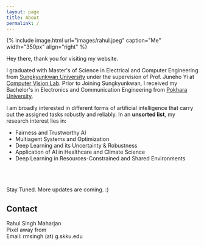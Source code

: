 ```yaml
---
layout: page
title: About
permalink: /
---
```


{% include image.html url="images/rahul.jpeg" caption="Me" width="350px" align="right" %}

Hey there, thank you for visiting my website. <br/>

I graduated with Master's of Science in Electrical and Computer Engineering from [Sungkyunkwan University] under the supervision of Prof. Juneho Yi at [Computer Vision Lab].  Prior to Joining Sungkyunkwan, I received my Bachelor's in Electronics and Communication Engineering from [Pokhara University].<br/>

I am broadly interested in different forms of artificial intelligence that carry out the assigned tasks robustly and reliably. In an **unsorted list**, my research interest lies in:
* Fairness and Trustworthy AI
* Multiagent Systems and Optimization
* Deep Learning and its Uncertainty & Robustness
* Application of AI in Healthcare and Climate Science
* Deep Learning in Resources-Constrained and Shared Environments 



<br/>
<br/>
<br/>
Stay Tuned. More updates are coming. :)

## Contact

Rahul Singh Maharjan <br />
Pixel away from <br />
Email: rmsingh (at) g.skku.edu


[Sungkyunkwan University]: https://www.skku.edu/eng/
[Pokhara University]: https://pu.edu.np/
[Computer Vision Lab]: http://vision.skku.ac.kr/

